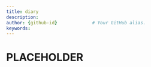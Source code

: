 ```yaml
---
title: diary       
description:                    
author: {github-id}             # Your GitHub alias.
keywords:
---
```


# PLACEHOLDER
